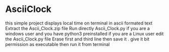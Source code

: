 # AsciiClock
this simple project displays local time on terminal  in ascii formated text
Extract the Ascii_Clock.zip file
Run directly Ascii_Clock.py if you are a windows user and you have python3 preinstalled
if you are a Linux user edit the Ascii_Clock.py file 
      Erase first and third line then save it .
      give it bit permission as executable
      then run it from terminal
